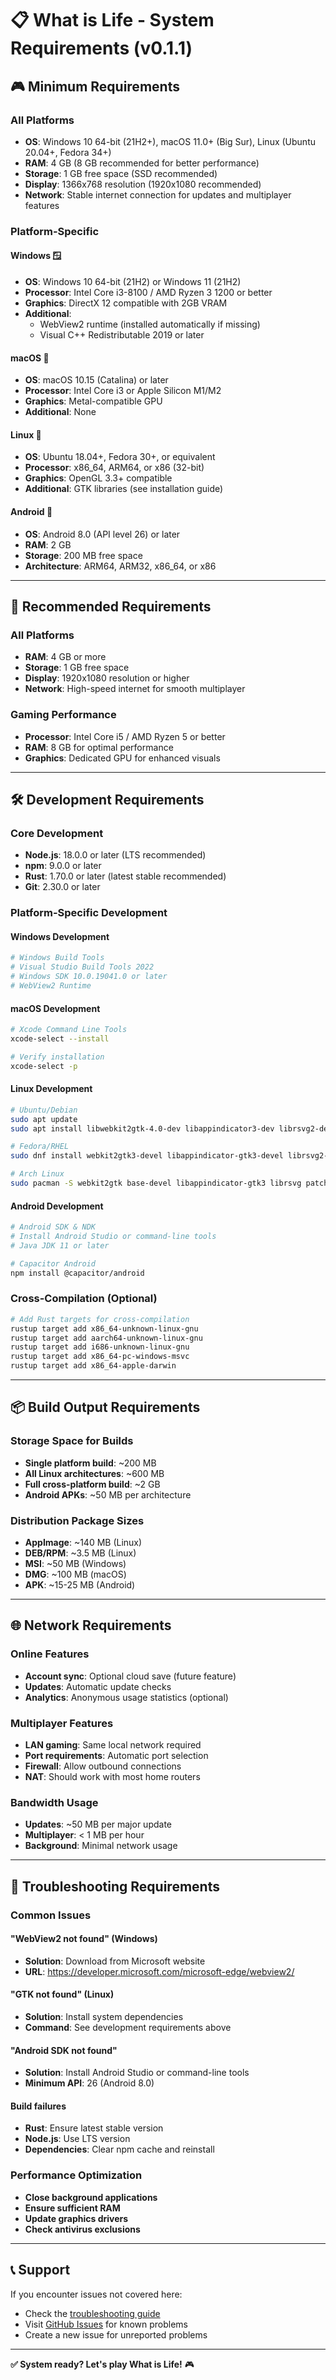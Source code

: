 # 📋 What is Life - System Requirements (v0.1.1)

## 🎮 **Minimum Requirements**

### **All Platforms**
- **OS**: Windows 10 64-bit (21H2+), macOS 11.0+ (Big Sur), Linux (Ubuntu 20.04+, Fedora 34+)
- **RAM**: 4 GB (8 GB recommended for better performance)
- **Storage**: 1 GB free space (SSD recommended)
- **Display**: 1366x768 resolution (1920x1080 recommended)
- **Network**: Stable internet connection for updates and multiplayer features

### **Platform-Specific**

#### **Windows** 🪟
- **OS**: Windows 10 64-bit (21H2) or Windows 11 (21H2)
- **Processor**: Intel Core i3-8100 / AMD Ryzen 3 1200 or better
- **Graphics**: DirectX 12 compatible with 2GB VRAM
- **Additional**: 
  - WebView2 runtime (installed automatically if missing)
  - Visual C++ Redistributable 2019 or later

#### **macOS** 🍎
- **OS**: macOS 10.15 (Catalina) or later
- **Processor**: Intel Core i3 or Apple Silicon M1/M2
- **Graphics**: Metal-compatible GPU
- **Additional**: None

#### **Linux** 🐧
- **OS**: Ubuntu 18.04+, Fedora 30+, or equivalent
- **Processor**: x86_64, ARM64, or x86 (32-bit)
- **Graphics**: OpenGL 3.3+ compatible
- **Additional**: GTK libraries (see installation guide)

#### **Android** 🤖
- **OS**: Android 8.0 (API level 26) or later
- **RAM**: 2 GB
- **Storage**: 200 MB free space
- **Architecture**: ARM64, ARM32, x86_64, or x86

---

## 🚀 **Recommended Requirements**

### **All Platforms**
- **RAM**: 4 GB or more
- **Storage**: 1 GB free space
- **Display**: 1920x1080 resolution or higher
- **Network**: High-speed internet for smooth multiplayer

### **Gaming Performance**
- **Processor**: Intel Core i5 / AMD Ryzen 5 or better
- **RAM**: 8 GB for optimal performance
- **Graphics**: Dedicated GPU for enhanced visuals

---

## 🛠️ **Development Requirements**

### **Core Development**
- **Node.js**: 18.0.0 or later (LTS recommended)
- **npm**: 9.0.0 or later
- **Rust**: 1.70.0 or later (latest stable recommended)
- **Git**: 2.30.0 or later

### **Platform-Specific Development**

#### **Windows Development**
```powershell
# Windows Build Tools
# Visual Studio Build Tools 2022
# Windows SDK 10.0.19041.0 or later
# WebView2 Runtime
```

#### **macOS Development**
```bash
# Xcode Command Line Tools
xcode-select --install

# Verify installation
xcode-select -p
```

#### **Linux Development**
```bash
# Ubuntu/Debian
sudo apt update
sudo apt install libwebkit2gtk-4.0-dev libappindicator3-dev librsvg2-dev patchelf

# Fedora/RHEL
sudo dnf install webkit2gtk3-devel libappindicator-gtk3-devel librsvg2-devel patchelf

# Arch Linux
sudo pacman -S webkit2gtk base-devel libappindicator-gtk3 librsvg patchelf
```

#### **Android Development**
```bash
# Android SDK & NDK
# Install Android Studio or command-line tools
# Java JDK 11 or later

# Capacitor Android
npm install @capacitor/android
```

### **Cross-Compilation (Optional)**
```bash
# Add Rust targets for cross-compilation
rustup target add x86_64-unknown-linux-gnu
rustup target add aarch64-unknown-linux-gnu
rustup target add i686-unknown-linux-gnu
rustup target add x86_64-pc-windows-msvc
rustup target add x86_64-apple-darwin
```

---

## 📦 **Build Output Requirements**

### **Storage Space for Builds**
- **Single platform build**: ~200 MB
- **All Linux architectures**: ~600 MB
- **Full cross-platform build**: ~2 GB
- **Android APKs**: ~50 MB per architecture

### **Distribution Package Sizes**
- **AppImage**: ~140 MB (Linux)
- **DEB/RPM**: ~3.5 MB (Linux)
- **MSI**: ~50 MB (Windows)
- **DMG**: ~100 MB (macOS)
- **APK**: ~15-25 MB (Android)

---

## 🌐 **Network Requirements**

### **Online Features**
- **Account sync**: Optional cloud save (future feature)
- **Updates**: Automatic update checks
- **Analytics**: Anonymous usage statistics (optional)

### **Multiplayer Features**
- **LAN gaming**: Same local network required
- **Port requirements**: Automatic port selection
- **Firewall**: Allow outbound connections
- **NAT**: Should work with most home routers

### **Bandwidth Usage**
- **Updates**: ~50 MB per major update
- **Multiplayer**: < 1 MB per hour
- **Background**: Minimal network usage

---

## 🔧 **Troubleshooting Requirements**

### **Common Issues**

#### **"WebView2 not found" (Windows)**
- **Solution**: Download from Microsoft website
- **URL**: https://developer.microsoft.com/microsoft-edge/webview2/

#### **"GTK not found" (Linux)**
- **Solution**: Install system dependencies
- **Command**: See development requirements above

#### **"Android SDK not found"**
- **Solution**: Install Android Studio or command-line tools
- **Minimum API**: 26 (Android 8.0)

#### **Build failures**
- **Rust**: Ensure latest stable version
- **Node.js**: Use LTS version
- **Dependencies**: Clear npm cache and reinstall

### **Performance Optimization**
- **Close background applications**
- **Ensure sufficient RAM**
- **Update graphics drivers**
- **Check antivirus exclusions**

---

## 📞 **Support**

If you encounter issues not covered here:
- Check the [troubleshooting guide](../build/BUILD_README.md#troubleshooting)
- Visit [GitHub Issues](../../issues) for known problems
- Create a new issue for unreported problems

---

**✅ System ready? Let's play What is Life!** 🎮
